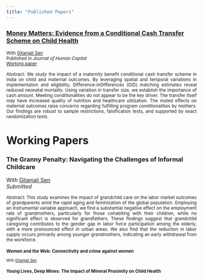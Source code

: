 ```yaml
---
title: "Published Papers"
---
```


###  [Money Matters: Evidence from a Conditional Cash Transfer Scheme on Child Health](https://www.journals.uchicago.edu/doi/10.1086/734859) 
<small> With [Gitanjali Sen](https://scholar.google.com/citations?user=bbFIXNgAAAAJ&hl=en)  
Published in *Journal of Human Capital*    
[Working paper](https://papers.ssrn.com/sol3/papers.cfm?abstract_id=4877346)  

<p align="justify"> Abstract: We study the impact of a maternity benefit conditional cash transfer scheme in India on child and maternal outcomes. By leveraging spatial and temporal variations in implementation and eligibility, Difference-inDifferences (DID) matching estimates reveal reduced neonatal mortality. Using variation in transfer size, we establish the importance of cash amount. Meeting conditionalities do not appear to be the key driver. The transfer itself may have increased quality of nutrition and healthcare utilization. The muted effects on maternal outcomes raise concerns regarding fulfilling program conditionalities by mothers. Our findings are robust to sample restrictions, falsification tests, and supported by exact randomization tests. </small> </p> 


Working Papers
======

###  The Granny Penalty: Navigating the Challenges of Informal Childcare  
With [Gitanjali Sen](https://scholar.google.com/citations?user=bbFIXNgAAAAJ&hl=en)  
*Submitted*  

<p align="justify"> <small> Abstract: This study examines the impact of grandchild care on the labor market outcomes of grandparents amid the rapid aging and feminization of the global population. Employing an instrumental variable approach, we find a substantial negative effect on the employment rate of grandmothers, particularly for those cohabiting with their children, while no significant effect is observed for grandfathers. These findings suggest that grandchild caregiving contributes to the gender gap in labor force participation among the elderly, with a more pronounced effect in urban areas. We also find that the reduction in labor supply occurs primarily among younger grandmothers, indicating an early withdrawal from the workforce. <small> </p>

###  Women and the Web: Connectivity and crime against women  
With [Gitanjali Sen](https://scholar.google.com/citations?user=bbFIXNgAAAAJ&hl=en) 

### Young Lives, Deep Mines: The Impact of Mineral Proximity on Child Health 




